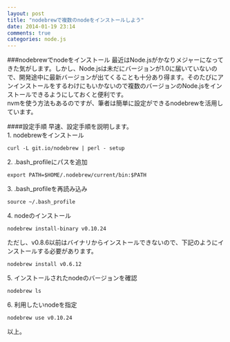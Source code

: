 ```yaml
---
layout: post
title: "nodebrewで複数のnodeをインストールしよう"
date: 2014-01-19 23:14
comments: true
categories: node.js
---
```


###nodebrewでnodeをインストール
最近はNode.jsがかなりメジャーになってきた気がします。しかし、Node.jsは未だにバージョンが1.0に届いていないので、開発途中に最新バージョンが出てくることも十分あり得ます。そのたびにアンインストールをするわけにもいかないので複数のバージョンのNode.jsをインストールできるようにしておくと便利です。  
nvmを使う方法もあるのですが、筆者は簡単に設定ができるnodebrewを活用しています。  

<!--more-->

####設定手順
早速、設定手順を説明します。  
1\. nodebrewをインストール
```
curl -L git.io/nodebrew | perl - setup
```
2\. \.bash\_profileにパスを追加
```
export PATH=$HOME/.nodebrew/current/bin:$PATH
```
3\. \.bash\_profileを再読み込み
```
source ~/.bash_profile
```
4\. nodeのインストール
```
nodebrew install-binary v0.10.24
```
ただし、v0.8.6以前はバイナリからインストールできないので、下記のようにインストールする必要があります。
```
nodebrew install v0.6.12
```
5\. インストールされたnodeのバージョンを確認
```
nodebrew ls
```
6\. 利用したいnodeを指定
```
nodebrew use v0.10.24
```

以上。

